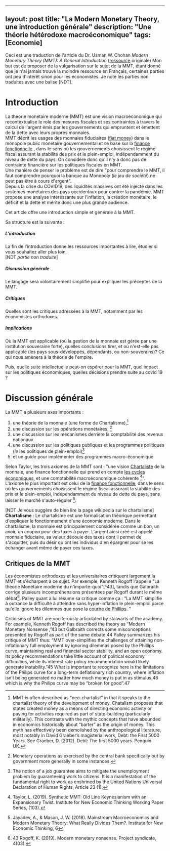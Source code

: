  ---
layout: post
title: "La Modern Monetary Theory, une introduction générale"
description: "Une théorie hétérodoxe macroéconomique"
tags: [Economie]
---

Ceci est une traduction de l'article du Dr. Usman W. Chohan *Modern Monetary Theory (MMT): A General Introduction* ([ressource](/sources/Modern%20Monetary%20Theory%20-%20A%20general%20Introduction.pdf) originale)
Mon but est de proposer de la vulgarisation sur le sujet de la MMT, étant donné que je n'ai jamais
trouvé la moindre ressource en Français, certaines parties ont peu d'intérêt sinon pour les économistes.
Je note les parties non traduites avec une balise [NDT].


# Introduction

La théorie monétaire moderne (MMT) est une vision macroéconomique qui recontextualise le role des mesures
fiscales et ses contraintes à travers le calcul de l'argent émis par les gouvernements qui empruntent et émettent
de la dette avec leurs propres monnaies.       
MMT décrit les usages des monnaies fiduciaires ([fiat money](https://fr.wikipedia.org/wiki/Monnaie_fiduciaire))
dans le monopole public monétaire gouvernemental et se base sur la [finance fonctionnelle](https://fr.wikipedia.org/wiki/Finance_fonctionnelle)
, dans le sens où les gouvernements choisissent le régime fiscal assurant la stabilité des prix et le
plein-emploi, indépendamment du niveau de dette du pays. On considère donc qu'il n'y a donc pas de contrainte
financière sur les politiques fiscales en MMT.    
Une manière de penser le problème est de dire "pour comprendre le MMT, il faut comprendre pourquoi la banque
au Monopoly (*le jeu de société*) ne peut pas être à cours d'argent".      
Depuis la crise du COVID19, des liquidités massives ont été injecté dans les systèmes monétaires des pays occidentaux
pour contrer la pandémie. MMT propose une analyse intéressante sur l'inflation, la création monétaire,
le déficit et la dette et mérite donc une plus grande audience.

Cet article offre une introduction simple et générale à la MMT.       

Sa structure est la suivante :

##### L'introduction
La fin de l'introduction donne les ressources importantes à lire, étudier si vous souhaitez aller plus loin.   
[NDT _partie non traduite_]

##### Discussion générale  
Le langage sera volontairement simplifié pour expliquer les préceptes de la MMT.

##### Critiques
Quelles sont les critiques adressées à la MMT, notamment par les économistes orthodoxes.

##### Implications
Où la MMT est applicable (où la gestion de la monnaie est gérée par une institution souveraine forte), quelles
conclusions tirer, et où n'est-elle pas applicable (les pays sous-développés, dépendants, ou non-souverains)?
Ce qui nous amènera à la théorie de l'empire.

Puis, quelle suite intellectuelle peut-on espérer pour la MMT, quel impact sur les politiques économiques, 
quelles décisions prendre suite au covid 19 ?

# Discussion générale

La MMT a plusieurs axes importants : 
1. une théorie de la monnaie (une forme de Chartalisme),[^1]
2. une discussion sur les opérations monétaires, [^2] 
3. une discussion sur les mécanismes derrière la comptabilité des revenus nationaux
4. une discussion sur les politiques publiques et les programmes politiques (_ie_ les politiques de plein-emploi)[^3]
5. et un guide pour implémenter des programmes macro-économique 

Selon Taylor, les trois axiomes de la MMT sont : "une vision [Chartaliste](https://fr.wikipedia.org/wiki/Chartalisme) de la monnaie, une finance fonctionnelle qui prend en
compte [les cycles économiques](https://fr.wikipedia.org/wiki/Cycle_%C3%A9conomique), et une comptabilité macroéconomique
cohérente [^4]". L'axiome le plus important est celui de la [finance fonctionnelle](https://fr.wikipedia.org/wiki/Finance_fonctionnelle), dans le sens où les
gouvernements choisissent le régime fiscal assurant la stabilité des prix et le plein-emploi, indépendamment 
du niveau de dette du pays, sans laisser le marché s'auto-réguler [^5].

[NDT Je vous suggère de bien lire la page wikipedia sur le chartalisme]            
**Chartalisme** : Le chartalisme est une formalisation théorique permettant d'expliquer le fonctionnement d'une économie
moderne. Dans le chartalisme, la monnaie est principalement considérée comme un bon, un avoir, un coupon pour des taxes à payer.
L'argent ainsi créé est appelé monnaie fiduciaire, sa valeur découle des taxes dont il permet de s'acquitter, puis
du désir qu'ont les individus d'en épargner pour se les échanger avant même de payer ces taxes.


## Critiques de la MMT

Les économistes orthodoxes et les universitaires critiquent largement la MMT et s'écharpent
à ce sujet.
Par exemple, Kenneth Rogoff l'appelle "La théorie Monétaire moderne du 
n'importe-quoi"[^43], tandis que Galbraith corrige plusieurs incompréhensions présentées 
par Rogoff durant le même débat[^44]. Palley quant à lui résume sa critique comme ça :
"La MMT simplifie à outrance la difficulté à atteindre sans hyper-inflation le plein-emploi
 parce qu'elle ignore les dilemmes que pose la [courbe de Phillips](https://fr.wikipedia.org/wiki/Courbe_de_Phillips).
"



Criticisms of MMT are vociferously articulated by stalwarts of the academy. 
For example, Kenneth Rogoff has described the theory as “Modern Monetary Nonsense
,”43 but Galbraith corrects some misconceptions presented by Rogoff as part of the
same debate.44 Palley summarizes his critique of MMT thus: “MMT over-simplifies 
the challenges of attaining non-inflationary full employment by ignoring dilemmas
posed by the Phillips curve, maintaining real and financial sector stability, and
an open economy. Its policy recommendations take little account of political 
economy difficulties, while its interest rate policy recommendation would likely
generate instability.”45 What is important to recognize here is the limitations of
the Philips curve for a long-term deflationary rich country, where inflation isn’t
being generated no matter how much money is put in as stimulus,46 which is why the
Philips curve may be “broken for good”.47

[^1]: MMT is often described as “neo-chartalist” in that it speaks to the chartalist theory of the development of money. Chatalism proposes that states created money as a means of directing economic activity or paying for activities required as part of state-building (particularly militarily). This contrasts with the mythic concepts that have abounded in economics historically about “barter” as the origin of money. This myth has effectively been demolished by the anthropological literature, most notably in David Graeber’s magisterial work, Debt: the First 5000 Years. See Graeber, D. (2012). Debt: The first 5000 years. Penguin UK.
[^2]: Monetary operations as exercised by the central bank specifically but by government more generally in some instances.
[^3]: The notion of a job guarantee aims to mitigate the unemployment problem by guaranteeing work to citizens. It is a manifestation of the fundamental right to work as enshrined by the United Nations Universal Declaration of Human Rights, Article 23 (1).
[^4]: Taylor, L. (2019). Synthetic MMT: Old Line Keynesianism with an Expansionary Twist. Institute for New Economic Thinking Working Paper Series, (103).
[^5]: Jayadev, A., & Mason, J. W. (2018). Mainstream Macroeconomics and Modern Monetary Theory: What Really Divides Them?. Institute for New Economic Thinking, 6


[^44]: 43 Rogoff, K. (2019). Modern monetary nonsense. Project syndicate, 4(03).
[^45]: 44 Galbraith, J. (2019). Modern Monetary Realism. Project Syndicate, March, 15.

